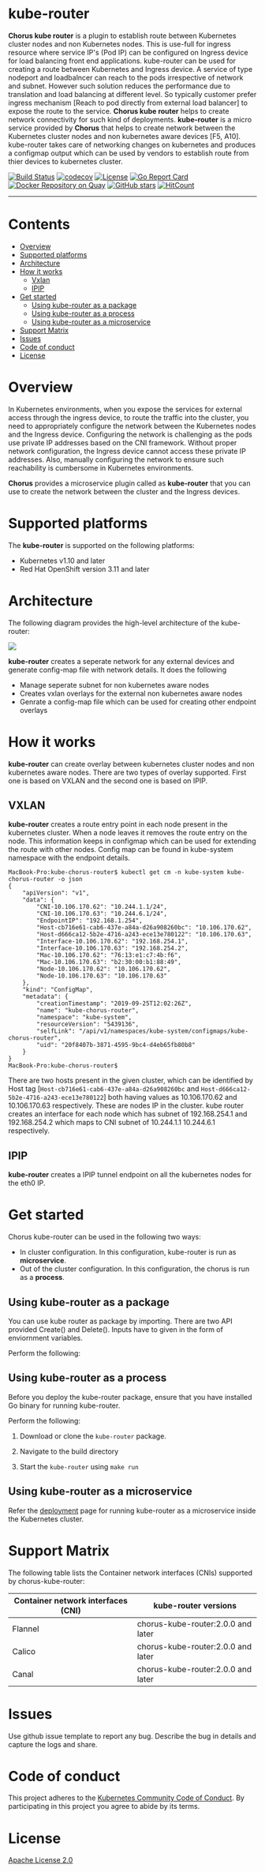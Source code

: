 # kube-router
**Chorus kube router** is a plugin to establish route between Kubernetes  cluster nodes and non Kubernetes nodes.  This is use-full for ingress resource where  service IP's (Pod IP) can be configured on Ingress device for load balancing front end applications. kube-router can be used for creating a route between Kubernetes and Ingress device. A service of type nodeport and loadbalncer  can reach to the pods irrespective of network and subnet. However such solution reduces the performance due to translation and load balancing at different level. So typically customer prefer ingress mechanism [Reach to pod directly from external load balancer] to expose the route to the service. **Chorus kube router** helps to create network connectivity for such kind of deployments. **kube-router** is a micro service provided by **Chorus** that helps to create network between the Kubernetes cluster nodes and non kubernetes aware devices [F5, A10]. kube-router takes care of networking changes on kubernetes and produces a configmap output which can be used by vendors to establish route from thier devices to kubernetes cluster.

[![Build Status](https://travis-ci.com/Chorusio/K8s-Route-Extender.svg?token=GfEuWKxn7TJJesWboygR&branch=master)](https://travis-ci.com/Chorusio/K8s-Route-Extender)
[![codecov](https://codecov.io/gh/Chorusio/K8s-Route-Extender/branch/master/graph/badge.svg?token=9c5R8ukQGY)](https://codecov.io/gh/Chorusio/K8s-Route-Extender)
[![License](https://img.shields.io/badge/License-Apache%202.0-blue.svg)](./license/LICENSE)
[![Go Report Card](https://goreportcard.com/badge/github.com/Chorusio/K8s-Route-Extender)](https://goreportcard.com/report/github.com/Chorusio/K8s-Route-Extender)
[![Docker Repository on Quay](https://quay.io/repository/chorus/chorus-kube-router/status "Docker Repository on Quay")](https://quay.io/repository/chorus/chorus-kube-router)
[![GitHub stars](https://img.shields.io/github/stars/Chorusio/K8s-Route-Extender.svg)](https://github.com/Chorusio/K8s-Route-Extender/stargazers)
[![HitCount](http://hits.dwyl.io/Chorusio/K8s-Route-Extender.svg)](http://hits.dwyl.io/Chorusio/K8s-Route-Extender)

---


# Contents


  +  [Overview](#overview)
  +  [Supported platforms](#supported-platforms)
  +  [Architecture](#architecture)
  +  [How it works](#how-it-works)
	 + [Vxlan](#vxlan)
	 + [IPIP](#ipip)
  +  [Get started](#Get-started)
	 + [Using kube-router as a package](#using-kube-router-as-a-package)
	 + [Using kube-router as a process](#using-kube-router-as-a-process)
	 + [Using kube-router as a microservice](#using-kube-router-as-a-microservice)
  +  [Support Matrix](#support-matrix)
  +  [Issues](#issues)
  +  [Code of conduct](#code-of-conduct)
  +  [License](#License)

# Overview

In Kubernetes environments, when you expose the services for external access through the ingress device, to route the traffic into the cluster, you need to appropriately configure the network between the Kubernetes nodes and the Ingress device. Configuring the network is challenging as the pods use private IP addresses based on the CNI framework. Without proper network configuration, the Ingress device cannot access these private IP addresses. Also, manually configuring the network to ensure such reachability is cumbersome in Kubernetes environments. 

**Chorus** provides a microservice plugin called as **kube-router** that you can use to create the network between the cluster and the Ingress devices.

# Supported platforms

The **kube-router** is supported on the following platforms:

-  Kubernetes v1.10 and later
-  Red Hat OpenShift version 3.11 and later

# Architecture

The following diagram provides the high-level architecture of the kube-router:

![](./docs/images/kube-router.png)

**kube-router** creates a seperate network for any external devices and generate config-map file with network details. It does the following 
- Manage seperate subnet for non kubernetes aware nodes
- Creates  vxlan overlays for the external non kubernetes aware nodes
- Genrate a config-map file which can be used for creating other endpoint overlays
# How it works
**kube-router** can create overlay between kubernetes cluster nodes and non kubernetes aware nodes. There are two types of overlay supported.
First one is based on VXLAN and the second one is based on IPIP.
## VXLAN
**kube-router** creates a route entry point in each node present in the kubernetes cluster. When a node leaves it removes the route entry on the node. This information keeps in configmap which can be used for extending the route  with other nodes. Config map can be found in kube-system namespace with the endpoint details.



```
MacBook-Pro:kube-chorus-router$ kubectl get cm -n kube-system kube-chorus-router -o json
{
    "apiVersion": "v1",
    "data": {
        "CNI-10.106.170.62": "10.244.1.1/24",
        "CNI-10.106.170.63": "10.244.6.1/24",
        "EndpointIP": "192.168.1.254",
        "Host-cb716e61-cab6-437e-a84a-d26a908260bc": "10.106.170.62",
        "Host-d666ca12-5b2e-4716-a243-ece13e780122": "10.106.170.63",
        "Interface-10.106.170.62": "192.168.254.1",
        "Interface-10.106.170.63": "192.168.254.2",
        "Mac-10.106.170.62": "76:13:e1:c7:4b:f6",
        "Mac-10.106.170.63": "b2:30:00:b1:88:49",
        "Node-10.106.170.62": "10.106.170.62",
        "Node-10.106.170.63": "10.106.170.63"
    },
    "kind": "ConfigMap",
    "metadata": {
        "creationTimestamp": "2019-09-25T12:02:26Z",
        "name": "kube-chorus-router",
        "namespace": "kube-system",
        "resourceVersion": "5439136",
        "selfLink": "/api/v1/namespaces/kube-system/configmaps/kube-chorus-router",
        "uid": "20f8407b-3871-4595-9bc4-d4eb65fb80b8"
    }
}
MacBook-Pro:kube-chorus-router$ 
``` 
There are two hosts present in the given cluster, which can be identified by Host tag [```Host-cb716e61-cab6-437e-a84a-d26a908260bc``` and ```Host-d666ca12-5b2e-4716-a243-ece13e780122```] both having values as 10.106.170.62 and 10.106.170.63 respectively. These are nodes IP in the cluster. kube router creates an interface for each node which has subnet of 192.168.254.1 and 192.168.254.2 which maps to CNI subnet of 10.244.1.1 10.244.6.1 respectively. 
## IPIP
**kube-router** creates a IPIP tunnel endpoint on all the kubernetes nodes for the eth0 IP. 
 
# Get started

Chorus kube-router can be used in the following two ways:

-  In cluster configuration. In this configuration, kube-router is run as **microservice**.
-  Out of the cluster configuration. In this configuration, the chorus is run as a **process**.

  
## Using kube-router as a package

You can use kube router as package by importing. There are two API provided Create() and Delete(). Inputs have to given in the form of enviornment variables. 


Perform the following:
  
## Using kube-router as a process

Before you deploy the kube-router package, ensure that you have installed Go binary for running kube-router.

Perform the following:

1.  Download or clone the `kube-router` package.

2.  Navigate to the build directory 

3.  Start the `kube-router` using `make run`


## Using kube-router as a microservice

Refer the [deployment](deploy/README.md) page for running kube-router as a microservice inside the Kubernetes cluster.

# Support Matrix

The following table lists the Container network interfaces (CNIs) supported by chorus-kube-router:

| Container network interfaces (CNI) | kube-router versions |
| --------------------------------- | ----------------------- |
| Flannel | chorus-kube-router:2.0.0 and later |
| Calico | chorus-kube-router:2.0.0 and later |
| Canal | chorus-kube-router:2.0.0 and later |

# Issues

Use github issue template to report any bug. Describe the bug in details and capture the logs and share.

# Code of conduct

This project adheres to the [Kubernetes Community Code of Conduct](https://github.com/kubernetes/community/blob/master/code-of-conduct.md). By participating in this project you agree to abide by its terms.

# License

[Apache License 2.0](./license/LICENSE)
